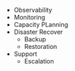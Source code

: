 

- Observability
- Monitoring
- Capacity PLanning
- Disaster Recover
  - Backup
  - Restoration
- Support
  - Escalation